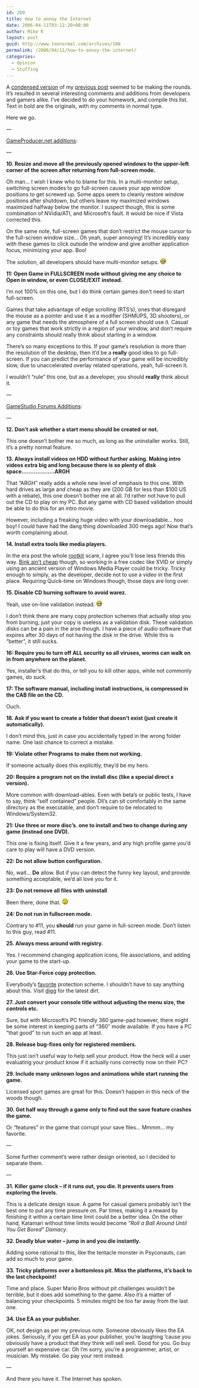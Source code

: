 ```yaml
---
id: 269
title: How to annoy the Internet
date: 2006-04-11T03:12:20+00:00
author: Mike K
layout: post
guid: http://www.toonormal.com/archives/108
permalink: /2006/04/11/how-to-annoy-the-internet/
categories:
  - Opinion
  - Stuffing
---
```

A [condensed version](http://www.gameproducer.net/2006/04/09/8-ways-to-annoy-players/) of my [previous post](/archives/107) seemed to be making the rounds. It&#8217;s resulted in several interesting comments and additions from developers and gamers alike. I&#8217;ve decided to do your homework, and compile this list. Text in bold are the originals, with my comments in normal type.

Here we go.

&#8212;

[GameProducer.net additions](http://www.gameproducer.net/2006/04/09/8-ways-to-annoy-players/#comments):

&#8212;

**10. Resize and move all the previously opened windows to the upper-left corner of the screen after returning from full-screen mode.**
  
Oh man&#8230; I wish I knew who to blame for this. In a multi-monitor setup, switching screen modes to go full-screen causes your app window positions to get screwed up. Some apps seem to cleanly restore window positions after shutdown, but others leave my maximized windows maximized halfway below the monitor. I suspect though, this is some combination of NVidia/ATI, and Microsoft&#8217;s fault. It would be nice if Vista corrected this.

On the same note, full-screen games that don&#8217;t restrict the mouse cursor to the full-screen window size&#8230; Oh yeah, super annoying! It&#8217;s incredibly easy with these games to click outside the window and give another application focus, minimizing your app. Boo!

The solution, all developers should have multi-monitor setups.  <img src='/wp-includes/images/smilies/icon_biggrin.gif' alt=':D' class='wp-smiley' />

**11: Open Game in FULLSCREEN mode without giving me any choice to Open in window, or even CLOSE/EXIT instead.**
  
I&#8217;m not 100% on this one, but I do think certain games don&#8217;t need to start full-screen.

Games that take advantage of edge scrolling (RTS&#8217;s), ones that disregard the mouse as a pointer and use it as a modifier (SHMUPS, 3D shooters), or any game that needs the atmosphere of a full screen should use it. Casual or toy games that work strictly in a region of your window, and don&#8217;t require any constraints should really think about starting in a window.

There&#8217;s so many exceptions to this. If your game&#8217;s resolution is more than the resolution of the desktop, then it&#8217;d be a **really** good idea to go full-screen. If you can predict the performance of your game will be incredibly slow, due to unaccelerated overlay related operations, yeah, full-screen it.

I wouldn&#8217;t &#8220;rule&#8221; this one, but as a developer, you should **really** think about it.

&#8212;

[GameStudio Forums Additions](http://www.coniserver.net/ubbthreads/showflat.php/Cat/0/Number/642479/page/0/fpart/all/vc/1):

&#8212;

**12. Don&#8217;t ask whether a start menu should be created or not.**
  
This one doesn&#8217;t bother me so much, as long as the uninstaller works. Still, it&#8217;s a pretty normal feature.

**13. Always install videos on HDD without further asking. Making intro videos extra big and long because there is so plenty of disk space&#8230;&#8230;&#8230;&#8230;&#8230;&#8230;.ARGH**
  
That &#8220;ARGH&#8221; really adds a whole new level of emphasis to this one. With hard drives as large and cheap as they are (200 GB for less than $100 US with a rebate), this one doesn&#8217;t bother me at all. I&#8217;d rather not have to pull out the CD to play on my PC. But any game with CD based validation should be able to do this for an intro movie.

However, including a freaking huge video with your downloadable&#8230; hoo boy! I could have had the dang thing downloaded 300 megs ago! Now that&#8217;s worth complaining about.

**14. Install extra tools like media players.**
  
In the era post the whole [rootkit](http://en.wikipedia.org/wiki/Rootkit) scare, I agree you&#8217;ll lose less friends this way. [Bink ain&#8217;t cheap](http://www.radgametools.com/sales.htm) though, so working in a free codec like XVID or simply using an ancient version of Windows Media Player could be tricky. Tricky enough to simply, as the developer, decide not to use a video in the first place. Requiring Quick-time on Windows though, those days are long over.

**15. Disable CD burning software to avoid warez.**
  
Yeah, use on-line validation instead.  <img src='/wp-includes/images/smilies/icon_biggrin.gif' alt=':D' class='wp-smiley' />

I don&#8217;t think there are many copy protection schemes that actually stop you from burning, just your copy is useless as a validation disk. These validation disks can be a pain in the arse though. I have a piece of audio software that expires after 30 days of not having the disk in the drive. While this is &#8220;better&#8221;, it still sucks.

**16: Require you to turn off ALL security so all viruses, worms can walk on in from anywhere on the planet.**
  
Yes, installer&#8217;s that do this, or tell you to kill other apps, while not commonly games, do suck.

**17: The software manual, including install instructions, is compressed in the CAB file on the CD.**
  
Ouch.

**18. Ask if you want to create a folder that doesn&#8217;t exist (just create it automatically).**
  
I don&#8217;t mind this, just in case you accidentally typed in the wrong folder name. One last chance to correct a mistake.

**19: Violate other Programs to make them not working.**
  
If someone actually does this explicitly, they&#8217;d be my hero.

**20: Require a program not on the install disc (like a special direct x version).**
  
More common with download-ables. Even with beta&#8217;s or public tests, I have to say, think &#8220;self contained&#8221; people. Dll&#8217;s can sit comfortably in the same directory as the executable, and don&#8217;t require to be relocated to Windows/System32.

**21: Use three or more disc&#8217;s. one to install and two to change during any game (instead one DVD).**
  
This one is fixing itself. Give it a few years, and any high profile game you&#8217;d care to play will have a DVD version.

**22: Do not allow button configuration.**
  
No, wait&#8230; **Do** allow. But if you can detect the funny key layout, and provide something acceptable, we&#8217;d all love you for it.

**23: Do not remove all files with uninstall**
  
Been there, done that.  <img src='/wp-includes/images/smilies/icon_wink.gif' alt=';)' class='wp-smiley' />

**24: Do not run in fullscreen mode.**
  
Contrary to #11, you **should** run your game in full-screen mode. Don&#8217;t listen to this guy, read #11.

**25. Always mess around with registry.**
  
Yes. I recommend changing application icons, file associations, and adding your game to the start-up.

**26. Use Star-Force copy protection.**
  
Everybody&#8217;s [favorite](http://en.wikipedia.org/wiki/StarForce) protection scheme. I shouldn&#8217;t have to say anything about this. Visit [digg](http://www.digg.com) for the latest dirt.

**27. Just convert your console title without adjusting the menu size, the controls etc.**
  
Sure, but with Microsoft&#8217;s PC friendly 360 game-pad however, there might be some interest in keeping parts of &#8220;360&#8243; mode available. If you have a PC &#8220;that good&#8221; to run such an app at least.

**28. Release bug-fixes only for registered members.**
  
This just isn&#8217;t useful way to help sell your product. How the heck will a user evaluating your product know if it actually runs correctly now on their PC?

**29. Include many unknown logos and animations while start running the game.**
  
Licensed sport games are great for this. Doesn&#8217;t happen in this neck of the woods though.

**30. Get half way through a game only to find out the save feature crashes the game.** 
  
Or &#8220;features&#8221; in the game that corrupt your save files&#8230; Mmmm&#8230; my favorite.

&#8212;

Some further comment&#8217;s were rather design oriented, so I decided to separate them.

&#8212;

**31. Killer game clock &#8211; if it runs out, you die. It prevents users from exploring the levels.**
  
This is a delicate design issue. A game for casual gamers probably isn&#8217;t the best one to put any time pressure on. Par times, making it a reward by finishing it within a certain time limit could be a better idea. On the other hand, Katamari without time limits would become _&#8220;Roll a Ball Around Until You Get Bored&#8221; Damacy_.

**32. Deadly blue water &#8211; jump in and you die instantly.**
  
Adding some rational to this, like the tentacle monster in Psyconauts, can add so much to your game.

**33. Tricky platforms over a bottomless pit. Miss the platforms, it&#8217;s back to the last checkpoint!**
  
Time and place. Super Mario Bros without pit challenges wouldn&#8217;t be terrible, but it does add something to the game. Also it&#8217;s a matter of balancing your checkpoints. 5 minutes might be too far away from the last one.

**34. Use EA as your publisher.**
  
OK, not design as per my previous note. Someone obviously likes the EA jokes. Seriously, if you get EA as your publisher, you&#8217;re laughing &#8217;cause you obviously have a product that _they_ think will sell well. Good for you. Go buy yourself an expensive car. Oh I&#8217;m sorry, you&#8217;re a programmer, artist, or musician. My mistake. Go pay your rent instead.

&#8212;

And there you have it. The Internet has spoken.